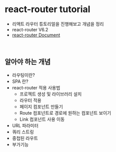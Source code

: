 # react-router tutorial

- 리액트 라우터 튜토리얼을 진행해보고 개념을 정리
- react-router V6.2
- [react-router Document](https://reactrouter.com/docs/en/v6/getting-started/installation)

<br>

## 알아야 하는 개념

- 라우팅이란?
- SPA 란?
- react-router 적용 사용법
  - 프로젝트 생성 및 라이브러리 설치
  - 라우터 적용
  - 페이지 컴포넌트 만들기
  - Route 컴포넌트로 경로에 원하는 컴포넌트 보이기
  - Link 컴포넌트 사용 이동
- URL 파라미터
- 쿼리 스트링
- 중첩된 라우트
- 부가기능
